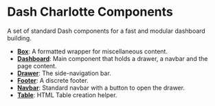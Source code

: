 # Dash Charlotte Components

A set of standard Dash components for a fast and modular dashboard building.

- [**Box**](https://github.com/GusFurtado/dash-charlotte/blob/main/dash_charlotte/components/box.py): A formatted wrapper for miscellaneous content.
- [**Dashboard**](https://github.com/GusFurtado/dash-charlotte/blob/main/dash_charlotte/components/dashboard.py): Main component that holds a drawer, a navbar and the page content.
- [**Drawer**](https://github.com/GusFurtado/dash-charlotte/blob/main/dash_charlotte/components/drawer.py): The side-navigation bar.
- [**Footer**](https://github.com/GusFurtado/dash-charlotte/blob/main/dash_charlotte/components/footer.py): A discrete footer.
- [**Navbar**](https://github.com/GusFurtado/dash-charlotte/blob/main/dash_charlotte/components/navbar.py): Standard navbar with a button to open the drawer.
- [**Table**](https://github.com/GusFurtado/dash-charlotte/blob/main/dash_charlotte/components/table.py): HTML Table creation helper.
